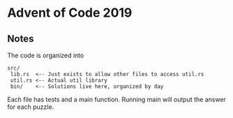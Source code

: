 # Advent of Code 2019

## Notes

The code is organized into 

```
src/
 lib.rs  <-- Just exists to allow other files to access util.rs
 util.rs <-- Actual util library
 bin/    <-- Solutions live here, organized by day
```

Each file has tests and a main function. Running main will output the answer for each puzzle. 
